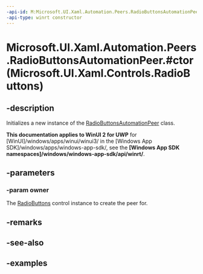 ```yaml
---
-api-id: M:Microsoft.UI.Xaml.Automation.Peers.RadioButtonsAutomationPeer.#ctor(Microsoft.UI.Xaml.Controls.RadioButtons)
-api-type: winrt constructor
---
```


# Microsoft.UI.Xaml.Automation.Peers.RadioButtonsAutomationPeer.#ctor(Microsoft.UI.Xaml.Controls.RadioButtons)

<!--
public RadioButtonsAutomationPeer (Microsoft.UI.Xaml.Controls.RadioButtons owner);
-->

## -description

Initializes a new instance of the [RadioButtonsAutomationPeer](radiobuttonsautomationpeer.md) class.

**This documentation applies to WinUI 2 for UWP** for [WinUI]/windows/apps/winui/winui3/ in the [Windows App SDK]/windows/apps/windows-app-sdk/, see the **[Windows App SDK namespaces]/windows/windows-app-sdk/api/winrt/**.

## -parameters

### -param owner

The [RadioButtons](../microsoft.ui.xaml.controls/radiobuttons.md) control instance to create the peer for.

## -remarks

## -see-also

## -examples
